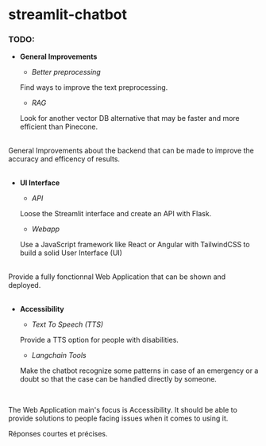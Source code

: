 # streamlit-chatbot

### TODO:

- **General Improvements**

	- *Better preprocessing*

	Find ways to improve the text preprocessing.

	- *RAG*

	Look for another vector DB alternative that may be faster and more efficient than Pinecone.

<br>
General Improvements about the backend that can be made to improve the accuracy and efficency of results.

<br>
<br>

- **UI Interface**

	- *API*

	Loose the Streamlit interface and create an API with Flask.

	- *Webapp*

	Use a JavaScript framework like React or Angular with TailwindCSS to build a solid User Interface (UI)

<br>
Provide a fully fonctionnal Web Application that can be shown and deployed.

<br>
<br>

- **Accessibility**



	- *Text To Speech (TTS)*

	Provide a TTS option for people with disabilities.

	- *Langchain Tools*

	Make the chatbot recognize some patterns in case of an emergency or a doubt so that the case can be handled directly by someone.

<br>

The Web Application main's focus is Accessibility. It should be able to provide solutions to people facing issues when it comes to using it.









Réponses courtes et précises.
